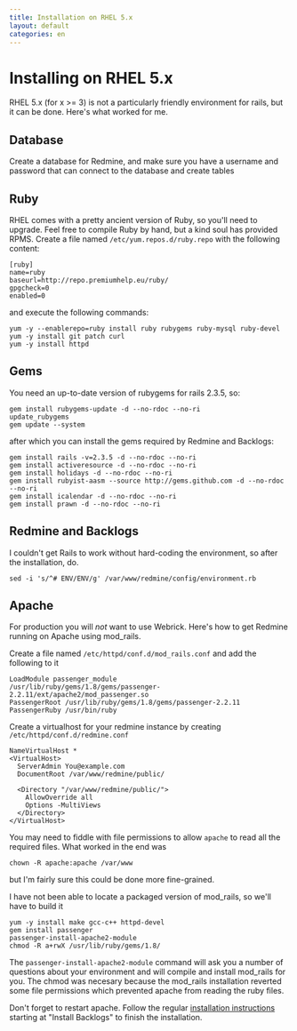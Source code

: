 ```yaml
---
title: Installation on RHEL 5.x
layout: default
categories: en
---
```


# Installing on RHEL 5.x

RHEL 5.x (for x >= 3) is not a particularly friendly environment for
rails, but it can be done. Here's what worked for me.

## Database

Create a database for Redmine, and make sure you have a username and
password that can connect to the database and create tables

## Ruby

RHEL comes with a pretty ancient version of Ruby, so you'll need to
upgrade. Feel free to compile Ruby by hand, but a kind soul has
provided RPMS. Create a file named `/etc/yum.repos.d/ruby.repo` with
the following content:

    [ruby]
    name=ruby
    baseurl=http://repo.premiumhelp.eu/ruby/
    gpgcheck=0
    enabled=0

and execute the following commands:

    yum -y --enablerepo=ruby install ruby rubygems ruby-mysql ruby-devel
    yum -y install git patch curl
    yum -y install httpd

## Gems

You need an up-to-date version of rubygems for rails 2.3.5, so:

    gem install rubygems-update -d --no-rdoc --no-ri
    update_rubygems
    gem update --system

after which you can install the gems required by Redmine and Backlogs:

    gem install rails -v=2.3.5 -d --no-rdoc --no-ri
    gem install activeresource -d --no-rdoc --no-ri
    gem install holidays -d --no-rdoc --no-ri
    gem install rubyist-aasm --source http://gems.github.com -d --no-rdoc --no-ri
    gem install icalendar -d --no-rdoc --no-ri
    gem install prawn -d --no-rdoc --no-ri

## Redmine and Backlogs

I couldn't get Rails to work without hard-coding the environment, so
after the installation, do.

    sed -i 's/^# ENV/ENV/g' /var/www/redmine/config/environment.rb

## Apache

For production you will _not_ want to use Webrick. Here's how to get
Redmine running on Apache using mod_rails.

Create a file named `/etc/httpd/conf.d/mod_rails.conf` and add the
following to it

    LoadModule passenger_module
    /usr/lib/ruby/gems/1.8/gems/passenger-2.2.11/ext/apache2/mod_passenger.so
    PassengerRoot /usr/lib/ruby/gems/1.8/gems/passenger-2.2.11
    PassengerRuby /usr/bin/ruby

Create a virtualhost for your redmine instance by creating
`/etc/httpd/conf.d/redmine.conf`

    NameVirtualHost *
    <VirtualHost>
      ServerAdmin You@example.com
      DocumentRoot /var/www/redmine/public/

      <Directory "/var/www/redmine/public/">
        AllowOverride all
        Options -MultiViews
      </Directory>
    </VirtualHost>

You may need to fiddle with file permissions to allow `apache` to read
all the required files. What worked in the end was

    chown -R apache:apache /var/www

but I'm fairly sure this could be done more fine-grained.

I have not been able to locate a packaged version of mod_rails, so
we'll have to build it

    yum -y install make gcc-c++ httpd-devel
    gem install passenger
    passenger-install-apache2-module
    chmod -R a+rwX /usr/lib/ruby/gems/1.8/

The `passenger-install-apache2-module` command will ask you a number of questions about your
environment and will compile and install mod_rails for you. The chmod
was necesary because the mod_rails installation reverted some file
permissions which prevented apache from reading the ruby files.

Don't forget to restart apache. Follow the regular [installation
instructions](/en/installation/) starting at "Install Backlogs" to
finish the installation.
